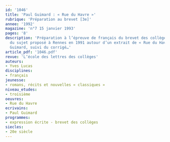 ```yaml
---
id: '1046'
title: 'Paul Guimard : « Rue du Havre »'
rubrique: 'Préparation au brevet [3e]'
annee: '1992'
magazine: 'n°7 15 janvier 1993'
pages: '8'
description: 'Préparation à l’épreuve de français du brevet des collèges à partir
  du sujet proposé à Rennes en 1991 autour d’un extrait de « Rue du Havre », de Paul
  Guimard, suivi du corrigé…'
article_pdf: '1046.pdf'
revue: 'L’école des lettres des collèges'
auteurs:
- Yves Lucas
disciplines:
- français
jeunesse:
- romans, récits et nouvelles « classiques »
niveau_etudes:
- troisième
oeuvres:
- Rue du Havre
ecrivains:
- Paul Guimard
programmes:
- expression écrite - brevet des collèges
siecles:
- 20e siècle
---
```

